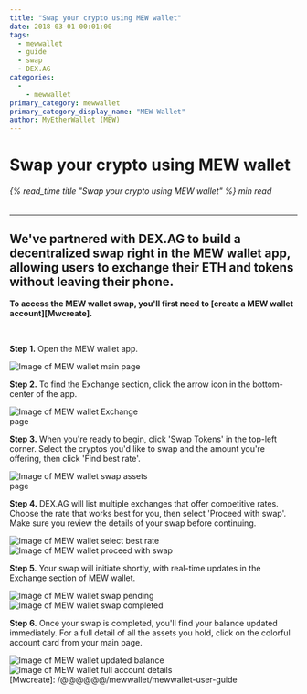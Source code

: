 ```yaml
---
title: "Swap your crypto using MEW wallet"
date: 2018-03-01 00:01:00
tags:
  - mewwallet
  - guide
  - swap
  - DEX.AG
categories:
  - 
    - mewwallet
primary_category: mewwallet
primary_category_display_name: "MEW Wallet"
author: MyEtherWallet (MEW)
---
```


# **Swap your crypto using MEW wallet**

###### {% read_time title "Swap your crypto using MEW wallet" %} min read

* * *

## We've partnered with DEX.AG to build a decentralized swap right in the MEW wallet app, allowing users to exchange their ETH and tokens without leaving their phone.

**To access the MEW wallet swap, you'll first need to [create a MEW wallet account][Mwcreate].**

<br>

**Step 1.** Open the MEW wallet app.

<img src="/images/posts/mewconnect/mws1.jpg" alt="Image of MEW wallet main page" style="max-width: 250px;" />

**Step 2.** To find the Exchange section, click the arrow icon in the bottom-center of the app.

<img src="/images/posts/mewconnect/mws2.jpg" alt="Image of MEW wallet Exchange page" style="max-width: 250px;" />

**Step 3.** When you're ready to begin, click 'Swap Tokens' in the top-left corner. Select the cryptos you'd like to swap and the amount you're offering, then click 'Find best rate'.

<img src="/images/posts/mewconnect/mws3.jpg" alt="Image of MEW wallet swap assets page" style="max-width: 250px;" />

**Step 4.** DEX.AG will list multiple exchanges that offer competitive rates. Choose the rate that works best for you, then select 'Proceed with swap'. Make sure you review the details of your swap before continuing.

<div class="d-flex justify-content-center flex-wrap margin-0">
<div class="wrap-mobile-phone">
  <img src="/images/posts/mewconnect/mws4.jpg" alt="Image of MEW wallet select best rate" />
  </div>
  <div class="wrap-mobile-phone">
  <img src="/images/posts/mewconnect/mws5.jpg" alt="Image of MEW wallet proceed with swap" />
  </div>
</div>

**Step 5.** Your swap will initiate shortly, with real-time updates in the Exchange section of MEW wallet.

<div class="d-flex justify-content-center flex-wrap margin-0">
<div class="wrap-mobile-phone">
  <img src="/images/posts/mewconnect/mws7.jpg" alt="Image of MEW wallet swap pending" />
  </div>
  <div class="wrap-mobile-phone">
  <img src="/images/posts/mewconnect/mws8.jpg" alt="Image of MEW wallet swap completed" />
  </div>
</div>

**Step 6.** Once your swap is completed, you'll find your balance updated immediately. For a full detail of all the assets you hold, click on the colorful account card from your main page.

<div class="d-flex justify-content-center flex-wrap margin-0">
<div class="wrap-mobile-phone">
  <img src="/images/posts/mewconnect/mws9.jpg" alt="Image of MEW wallet updated balance" />
  </div>
  <div class="wrap-mobile-phone">
  <img src="/images/posts/mewconnect/mws10.jpg" alt="Image of MEW wallet full account details" />
  </div>
</div>
[Mwcreate]: /@@@@@@/mewwallet/mewwallet-user-guide
